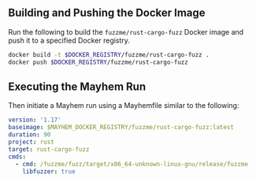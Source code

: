 ## Building and Pushing the Docker Image

Run the following to build the `fuzzme/rust-cargo-fuzz` Docker image and push it to a specified Docker registry.

```sh
docker build -t $DOCKER_REGISTRY/fuzzme/rust-cargo-fuzz .
docker push $DOCKER_REGISTRY/fuzzme/rust-cargo-fuzz
```

## Executing the Mayhem Run

Then initiate a Mayhem run using a Mayhemfile similar to the following:

```yaml
version: '1.17'
baseimage: $MAYHEM_DOCKER_REGISTRY/fuzzme/rust-cargo-fuzz:latest
duration: 90
project: rust
target: rust-cargo-fuzz
cmds:
  - cmd: /fuzzme/fuzz/target/x86_64-unknown-linux-gnu/release/fuzzme
    libfuzzer: true
```
